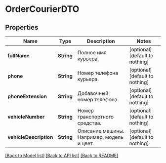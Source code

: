 # OrderCourierDTO


## Properties
Name | Type | Description | Notes
------------ | ------------- | ------------- | -------------
**fullName** | **String** | Полное имя курьера. | [optional] [default to nothing]
**phone** | **String** | Номер телефона курьера. | [optional] [default to nothing]
**phoneExtension** | **String** | Добавочный номер телефона. | [optional] [default to nothing]
**vehicleNumber** | **String** | Номер транспортного средства. | [optional] [default to nothing]
**vehicleDescription** | **String** | Описание машины. Например, модель и цвет. | [optional] [default to nothing]


[[Back to Model list]](../README.md#models) [[Back to API list]](../README.md#api-endpoints) [[Back to README]](../README.md)


